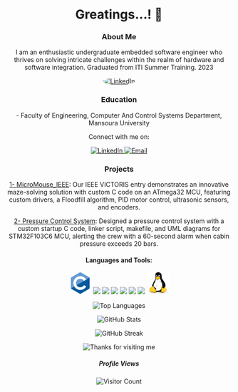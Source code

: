 <h1 align="center"> Greatings...! 👋</h1>



<h3 align="center">About Me</h3>
<p align="center">
I am an enthusiastic undergraduate embedded software engineer who thrives on solving intricate challenges within the realm of hardware and software integration. Graduated from ITI Summer Training. 2023</p>
<p align="center">
  <a href="https://drive.google.com/file/d/14PIl8z4EAnerVMBtUC2Jpw-1XUZzOFuJ/view?usp=sharing" target="_blank">
    <img src="https://t4.ftcdn.net/jpg/01/39/63/93/240_F_139639360_yAYrWZLtsFkXM7SNvA3umilbAHs9EnC2.jpg" alt="LinkedIn" height="60" width="60" style="border-radius: 50%;" />
  </a>
</p>

<h3 align="center">Education</h3>
<p align="center">
  - Faculty of Engineering, Computer And Control Systems Department, Mansoura University
</p>
<p align="center">
  Connect with me on:
</p>
<p align="center">
  <a href="https://linkedin.com/in/hady-abdelhady-b540231a7/" target="_blank">
    <img src="https://raw.githubusercontent.com/rahuldkjain/github-profile-readme-generator/master/src/images/icons/Social/linked-in-alt.svg" alt="LinkedIn" height="30" width="40" />
  </a>
  <a href="mailto:hady011200@gmail.com" target="_blank">
    <img src="https://img.icons8.com/color/48/000000/gmail.png" alt="Email" height="30" width="40" />
  </a>
</p>
<h3 align="center">Projects</h3>
<p align="center">
  <a href="https://github.com/HadyAbdelhady/MicroMouse_IEEE">1- MicroMouse_IEEE</a>: Our IEEE VICTORIS entry demonstrates an innovative maze-solving solution with custom C code on an ATmega32 MCU, featuring custom drivers, a Floodfill algorithm, PID motor control, ultrasonic sensors, and encoders.
</p>
<p align="center">
  <a href="https://github.com/HadyAbdelhady/embedded-deploma/tree/main/first%20term%20projects/Pressure%20Control%20System">2- Pressure Control System</a>:  Designed a pressure control system with a custom startup C code, linker script, makefile, and UML diagrams for STM32F103C6 MCU, alerting the crew with a 60-second alarm when cabin pressure exceeds 20 bars.
</p>

<h4 align="center">Languages and Tools:</h4>
<p align="center">
  <code><img height="50" src="https://raw.githubusercontent.com/devicons/devicon/master/icons/c/c-original.svg"></code>
    <code><img height="50" src="https://upload.wikimedia.org/wikipedia/commons/1/18/ISO_C%2B%2B_Logo.svg"></code>
    <code><img height="50" src="https://upload.wikimedia.org/wikipedia/commons/thumb/c/c3/Python-logo-notext.svg/800px-Python-logo-notext.svg.png"></code>
  <code><img height="50" src="https://www.vectorlogo.zone/logos/git-scm/git-scm-icon.svg"></code>
  <code><img height="50" src="https://user-images.githubusercontent.com/674621/71187801-14e60a80-2280-11ea-94c9-e56576f76baf.png"></code>
  <code><img height="50" src="https://upload.wikimedia.org/wikipedia/commons/thumb/6/69/Notepad%2B%2B_Logo.svg/2367px-Notepad%2B%2B_Logo.svg.png"></code>
  <code><img height="50" src="https://www.devopsschool.com/trainer/assets/images/makefiles-logo.png"></code>
  <code><img height="50" src="https://raw.githubusercontent.com/devicons/devicon/master/icons/linux/linux-original.svg"></code>
</p>

<p align="center">
  <img src="https://github-readme-stats.vercel.app/api/top-langs?username=HadyAbdelhady&show_icons=true&locale=en&layout=compact" alt="Top Languages" />
</p>

<p align="center">
  <img src="https://github-readme-stats.vercel.app/api?username=HadyAbdelhady&show_icons=true&locale=en" alt="GitHub Stats" />
</p>

<p align="center">
  <img src="https://github-readme-streak-stats.herokuapp.com/?user=HadyAbdelhady" alt="GitHub Streak" />
</p>

<div align="center">
  <img height="120" alt="Thanks for visiting me" width="100%" src="https://raw.githubusercontent.com/BrunnerLivio/brunnerlivio/master/images/marquee.svg" />
  <br />
</div>

<h5 align="center">Profile Views</h5>
<div align="center">
  <img src="https://profile-counter.glitch.me/HadyAbdelhady/count.svg" alt="Visitor Count" />
</div>
